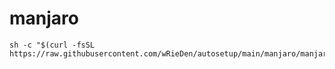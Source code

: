 # manjaro
```
sh -c "$(curl -fsSL https://raw.githubusercontent.com/wRieDen/autosetup/main/manjaro/manjaro.sh)"
```

